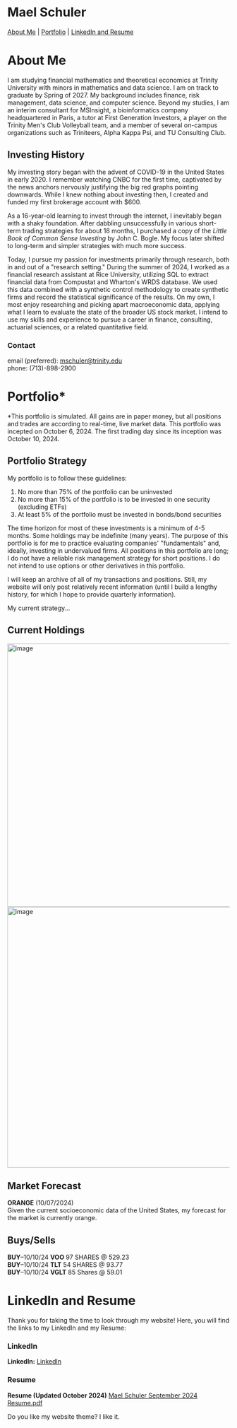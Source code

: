 # Mael Schuler
[About Me](#about-me) | 
[Portfolio](#portfolio) | 
[LinkedIn and Resume](#linkedin-and-resume)

# About Me
I am studying financial mathematics and theoretical economics at Trinity University with minors in mathematics and data science. I am on track to graduate by Spring of 2027. My background includes finance, risk management, data science, and computer science. Beyond my studies, I am an interim consultant for MSInsight, a bioinformatics company headquartered in Paris, a tutor at First Generation Investors, a player on the Trinity Men's Club Volleyball team, and a member of several on-campus organizations such as Triniteers, Alpha Kappa Psi, and TU Consulting Club.

## Investing History
My investing story began with the advent of COVID-19 in the United States in early 2020. I remember watching CNBC for the first time, captivated by the news anchors nervously justifying the big red graphs pointing downwards. While I knew nothing about investing then, I created and funded my first brokerage account with $600. 

As a 16-year-old learning to invest through the internet, I inevitably began with a shaky foundation. After dabbling unsuccessfully in various short-term trading strategies for about 18 months, I purchased a copy of the _Little Book of Common Sense Investing_ by John C. Bogle. My focus later shifted to long-term and simpler strategies with much more success.

Today, I pursue my passion for investments primarily through research, both in and out of a "research setting." During the summer of 2024, I worked as a financial research assistant at Rice University, utilizing SQL to extract financial data from Compustat and Wharton's WRDS database. We used this data combined with a synthetic control methodology to create synthetic firms and record the statistical significance of the results. On my own, I most enjoy researching and picking apart macroeconomic data, applying what I learn to evaluate the state of the broader US stock market. I intend to use my skills and experience to pursue a career in finance, consulting, actuarial sciences, or a related quantitative field.

### Contact
email (preferred): mschuler@trinity.edu  
phone: (713)-898-2900

# Portfolio*
*This portfolio is simulated. All gains are in paper money, but all positions and trades are according to real-time, live market data. This portfolio was incepted on October 6, 2024. The first trading day since its inception was October 10, 2024.

## Portfolio Strategy
My portfolio is to follow these guidelines:
1. No more than 75% of the portfolio can be uninvested
2. No more than 15% of the portfolio is to be invested in one security (excluding ETFs)
3. At least 5% of the portfolio must be invested in bonds/bond securities

The time horizon for most of these investments is a minimum of 4-5 months. Some holdings may be indefinite (many years). The purpose of this portfolio is for me to practice evaluating companies' "fundamentals" and, ideally, investing in undervalued firms. All positions in this portfolio are long; I do not have a reliable risk management strategy for short positions. I do not intend to use options or other derivatives in this portfolio.

I will keep an archive of all of my transactions and positions. Still, my website will only post relatively recent information (until I build a lengthy history, for which I hope to provide quarterly information).

My current strategy...

## Current Holdings
<img width="596" alt="image" src="https://github.com/user-attachments/assets/caa70b0a-6cd2-4957-940d-47ff5f100cd3">  
<img width="590" alt="image" src="https://github.com/user-attachments/assets/f10332cb-0e27-4e21-b359-195510a2b5c5">


## Market Forecast
**ORANGE** (10/07/2024)  
Given the current socioeconomic data of the United States, my forecast for the market is currently orange. 

## Buys/Sells
**BUY**–10/10/24 **VOO** 97 SHARES @ 529.23  
**BUY**–10/10/24 **TLT** 54 SHARES @ 93.77  
**BUY**–10/10/24 **VGLT** 85 Shares @ 59.01  

# LinkedIn and Resume
Thank you for taking the time to look through my website! Here, you will find the links to my LinkedIn and my Resume:

### LinkedIn
**LinkedIn:** [LinkedIn](https://www.linkedin.com/in/maelschuler/)
### Resume
**Resume (Updated October 2024)** [Mael Schuler September 2024 Resume.pdf](https://github.com/user-attachments/files/17283581/Mael.Schuler.September.2024.Resume.pdf)

Do you like my website theme? I like it.

